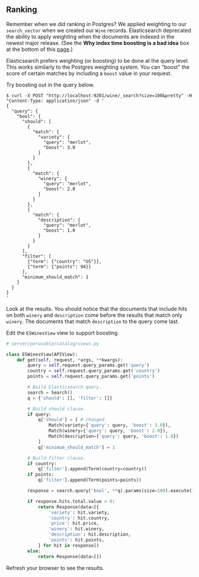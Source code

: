 ## Ranking

Remember when we did ranking in Postgres? We applied weighting to our `search_vector` when we created our `Wine` records. Elasticsearch deprecated the ability to apply weighting when the documents are indexed in the newest major release. (See the **Why index time boosting is a bad idea** box at the bottom of this [page](https://www.elastic.co/guide/en/elasticsearch/reference/7.5/mapping-boost.html).)

Elasticsearch prefers weighting (or boosting) to be done at the query level. This works similarly to the Postgres weighting system. You can "boost" the score of certain matches by including a `boost` value in your request.

Try boosting out in the query below.

```
$ curl -X POST "http://localhost:9201/wine/_search?size=100&pretty" -H "Content-Type: application/json" -d '
{
  "query": {
    "bool": {
      "should": [
        {
          "match": {
            "variety": {
              "query": "merlot",
              "boost": 3.0
            }
          }
        },
        {
          "match": {
            "winery": {
              "query": "merlot",
              "boost": 2.0
            }
          }
        },
        {
          "match": {
            "description": {
              "query": "merlot",
              "boost": 1.0
            }
          }
        }
      ],
      "filter": [
        {"term": {"country": "US"}},
        {"term": {"points": 94}}
      ],
      "minimum_should_match": 1
    }
  }
}
'
```

Look at the results. You should notice that the documents that include hits on both `winery` and `description` come before the results that match only `winery`. The documents that match `description` to the query come last.

Edit the `ESWinesView` view to support boosting.

```python
# server/perusable/catalog/views.py

class ESWinesView(APIView):
    def get(self, request, *args, **kwargs):
        query = self.request.query_params.get('query')
        country = self.request.query_params.get('country')
        points = self.request.query_params.get('points')

        # Build Elasticsearch query.
        search = Search()
        q = {'should': [], 'filter': []}

        # Build should clause.
        if query:
            q['should'] = [ # changed
                Match(variety={'query': query, 'boost': 3.0}),
                Match(winery={'query': query, 'boost': 2.0}),
                Match(description={'query': query, 'boost': 1.0})
            ]
            q['minimum_should_match'] = 1

        # Build filter clause.
        if country:
            q['filter'].append(Term(country=country))
        if points:
            q['filter'].append(Term(points=points))

        response = search.query('bool', **q).params(size=100).execute()

        if response.hits.total.value > 0:
            return Response(data=[{
                'variety': hit.variety,
                'country': hit.country,
                'price': hit.price,
                'winery': hit.winery,
                'description': hit.description,
                'points': hit.points,
            } for hit in response])
        else:
            return Response(data=[])
```

Refresh your browser to see the results.
